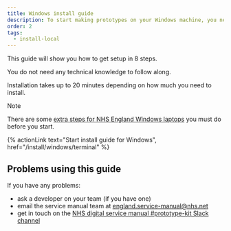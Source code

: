 ```yaml
---
title: Windows install guide
description: To start making prototypes on your Windows machine, you need to setup the right tools to make the kit work.
order: 2
tags:
  - install-local
---
```


This guide will show you how to get setup in 8 steps.

You do not need any technical knowledge to follow along.

Installation takes up to 20 minutes depending on how much you need to install.

> [!NOTE]
> There are some [extra steps for NHS England Windows laptops](/install/nhs-england-windows-laptops) you must do before you start.

{% actionLink text="Start install guide for Windows", href="/install/windows/terminal" %}

## Problems using this guide

If you have any problems:

- ask a developer on your team (if you have one)
- email the service manual team at [england.service-manual@nhs.net](mailto:england.service-manual@nhs.net?subject=NHS%20prototype%20kit%20-%20Installation)
- get in touch on the [NHS digital service manual #prototype-kit Slack channel](https://nhs-service-manual.slack.com/messages/CFYL2GDGW)
